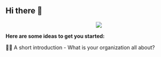 ## Hi there 👋
<p align="center">
  <a href="https://github.com/DenverCoder1/readme-typing-svg"><img src="https://readme-typing-svg.herokuapp.com?lines=WELCOME+TO;GEEK+INNOVATIVE+TECHNOLOGY&center=true&width=380&height=45"></a>
</p>

**Here are some ideas to get you started:**

🙋‍♀️ A short introduction - What is your organization all about?

